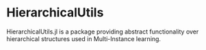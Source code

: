 # HierarchicalUtils
HierarchicalUtils.jl is a package providing abstract functionality over hierarchical structures used in Multi-Instance learning.
